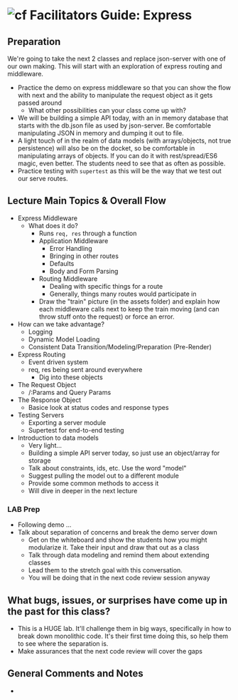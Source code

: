 ![cf](http://i.imgur.com/7v5ASc8.png) Facilitators Guide: Express
=================================================================
## Preparation
We're going to take the next 2 classes and replace json-server with one of our own making. This will start with an exploration of express routing and middleware.

* Practice the demo on express middleware so that you can show the flow with next and the ability to manipulate the request object as it gets passed around
  * What other possibilities can your class come up with?
* We will be building a simple API today, with an in memory database that starts with the db.json file as used by json-server. Be comfortable manipulating JSON in memory and dumping it out to file.
* A light touch of in the realm of data models (with arrays/objects, not true persistence) will also be on the docket, so be comfortable in manipulating arrays of objects. If you can do it with rest/spread/ES6 magic, even better. The students need to see that as often as possible.
* Practice testing with `supertest` as this will be the way that we test out our serve routes.

## Lecture Main Topics & Overall Flow

* Express Middleware
  * What does it do?
    * Runs `req, res` through a function
    * Application Middleware
      * Error Handling
      * Bringing in other routes
      * Defaults
      * Body and Form Parsing
    * Routing Middleware
      * Dealing with specific things for a route
      * Generally, things many routes would participate in
    * Draw the "train" picture (in the assets folder) and explain how each middleware calls next to keep the train moving (and can throw stuff onto the request) or force an error.
* How can we take advantage?
  * Logging
  * Dynamic Model Loading
  * Consistent Data Transition/Modeling/Preparation (Pre-Render)
* Express Routing
  * Event driven system
  * req, res being sent around everywhere
    * Dig into these objects
* The Request Object
  * /:Params and Query Params
* The Response Object
  * Basice look at status codes and response types
* Testing Servers
  * Exporting a server module
  * Supertest for end-to-end testing
* Introduction to data models
  * Very light...
  * Building a simple API server today, so just use an object/array for storage 
  * Talk about constraints, ids, etc. Use the word "model"
  * Suggest pulling the model out to a different module
  * Provide some common methods to access it
  * Will dive in deeper in the next lecture
  
### LAB Prep
* Following demo ...
* Talk about separation of concerns and break the demo server down
  * Get on the whiteboard and show the students how you might modularize it. Take their input and draw that out as a class
  * Talk through data modeling and remind them about extending classes 
  * Lead them to the stretch goal with this conversation.
  * You will be doing that in the next code review session anyway

## What bugs, issues, or surprises have come up in the past for this class?
* This is a HUGE lab. It'll challenge them in big ways, specifically in how to break down monolithic code. It's their first time doing this, so help them to see where the separation is.
* Make assurances that the next code review will cover the gaps

## General Comments and Notes
*
